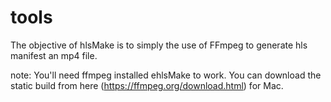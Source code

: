 # tools

The objective of hlsMake is to simply the use of FFmpeg to generate hls manifest an mp4 file.

note: You'll need ffmpeg installed ehlsMake to work. You can download the static build from here (https://ffmpeg.org/download.html) for Mac.
